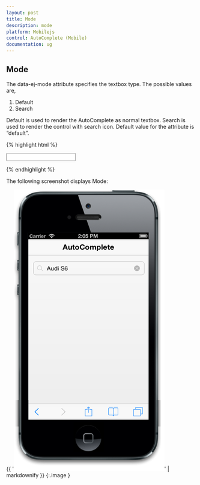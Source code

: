 ```yaml
---
layout: post
title: Mode
description: mode
platform: Mobilejs
control: AutoComplete (Mobile) 
documentation: ug
---
```


## Mode

The data-ej-mode attribute specifies the textbox type. The possible values are,

1. Default
2. Search

Default is used to render the AutoComplete as normal textbox. Search is used to render the control with search icon. Default value for the attribute is “default”.

{% highlight html %}

<input id="autocomplete_sample" data-role="ejmautocomplete" data-ej-mode="search" data-ej-datasource="window.datasrc" data-ej-fields-text="name" />



{% endhighlight %}



The following screenshot displays Mode:

{{ '![](Mode_images/Mode_img1.png)' | markdownify }}
{:.image }


